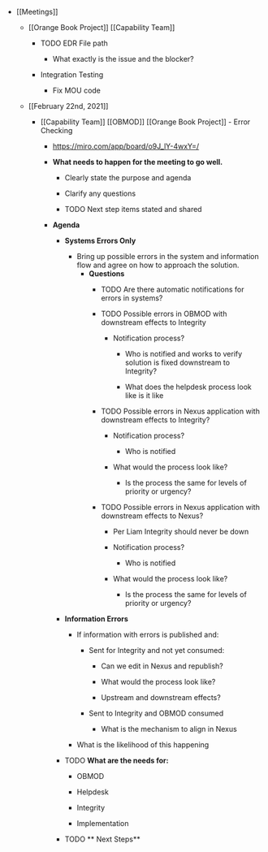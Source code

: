 - [[Meetings]]
	 - [[Orange Book Project]] [[Capability Team]]
		 - TODO EDR File path
			 - What exactly is the issue and the blocker?

		 - Integration Testing
			 - Fix MOU code

	 - [[February 22nd, 2021]]
		 - [[Capability Team]] [[OBMOD]] [[Orange Book Project]] - Error Checking
			 - https://miro.com/app/board/o9J_lY-4wxY=/

			 - __What needs to happen for the meeting to go well.__
				 - Clearly state the purpose and agenda

				 - Clarify any questions

				 - TODO Next step items stated and shared

			 - **Agenda**
				 - **Systems Errors Only**
					 - Bring up possible errors in the system and information flow and agree on how to approach the solution.
						 - **Questions**
							 - TODO Are there automatic notifications for errors in systems?

							 - TODO Possible errors in OBMOD with downstream effects to Integrity
								 - Notification process?
									 - Who is notified and works to verify solution is fixed downstream to Integrity?

									 - What does the helpdesk process look like is it like 

							 - TODO Possible errors in Nexus application with downstream effects to Integrity?
								 - Notification process?
									 - Who is notified

								 - What would the process look like?
									 - Is the process the same for levels of priority or urgency?

							 - TODO Possible errors in Nexus application with downstream effects to Nexus?
								 - Per Liam Integrity should never be down

								 - Notification process?
									 - Who is notified

								 - What would the process look like?
									 - Is the process the same for levels of priority or urgency?

				 - **Information Errors**
					 - If information with errors is published and:
						 - Sent for Integrity and not yet consumed:
							 - Can we edit in Nexus and republish?

							 - What would the process look like?

							 - Upstream and downstream effects?

						 - Sent to Integrity and OBMOD consumed
							 - What is the mechanism to align in Nexus

					 - What is the likelihood of this happening

				 - TODO **What are the needs for:**
					 - OBMOD

					 - Helpdesk

					 - Integrity

					 - Implementation

				 - TODO ** Next Steps**
